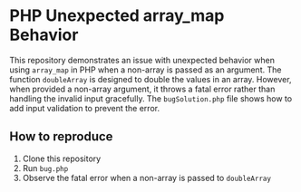 # PHP Unexpected array_map Behavior
This repository demonstrates an issue with unexpected behavior when using `array_map` in PHP when a non-array is passed as an argument. The function `doubleArray` is designed to double the values in an array.  However, when provided a non-array argument, it throws a fatal error rather than handling the invalid input gracefully. The `bugSolution.php` file shows how to add input validation to prevent the error.

## How to reproduce
1. Clone this repository
2. Run `bug.php`
3. Observe the fatal error when a non-array is passed to `doubleArray`
